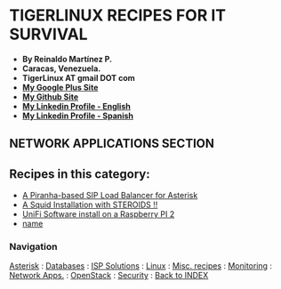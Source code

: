 # TIGERLINUX RECIPES FOR IT SURVIVAL

- **By Reinaldo Martínez P.**
- **Caracas, Venezuela.**
- **TigerLinux AT gmail DOT com**
- **[My Google Plus Site](https://plus.google.com/+ReinaldoMartinez)**
- **[My Github Site](https://github.com/tigerlinux)**
- **[My Linkedin Profile - English](https://ve.linkedin.com/in/tigerlinux/en)**
- **[My Linkedin Profile - Spanish](https://ve.linkedin.com/in/tigerlinux/es)**

## NETWORK APPLICATIONS SECTION


## Recipes in this category:

- [A Piranha-based SIP Load Balancer for Asterisk](https://github.com/tigerlinux/tigerlinux-extra-recipes/tree/master/recipes/networkapps/Piranha-LB-C6)
- [A Squid Installation with STEROIDS !!](https://github.com/tigerlinux/tigerlinux-extra-recipes/tree/master/recipes/networkapps/squid-with-steroids)
- [UniFi Software install on a Raspberry PI 2](https://github.com/tigerlinux/tigerlinux-extra-recipes/tree/master/recipes/networkapps/unifi-software-on-a-raspberrypi)
- [name]( )


### Navigation

[Asterisk](/recipes/asterisk) : [Databases](/recipes/databases) : [ISP Solutions](/recipes/ispapps) : [Linux](/recipes/linux) : [Misc. recipes](/recipes/misc) : [Monitoring](/recipes/monitoring) : [Network Apps.](/recipes/networkapps) : [OpenStack](/recipes/openstack) : [Security](/recipes/security) : [Back to INDEX](/)
